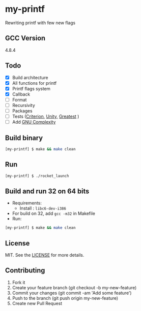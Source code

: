 # my-printf

Rewriting printf with few new flags

## GCC Version

4.8.4

## Todo
- [x] Build architecture
- [x] All functions for printf
- [x] Printf flags system
- [x] Callback
- [ ] Format
- [ ] Recursivity
- [ ] Packages
- [ ] Tests ([Criterion](https://github.com/Snaipe/Criterion),
[Unity](https://github.com/ThrowTheSwitch/Unity),
[Greatest](https://github.com/silentbicycle/greatest) )
- [ ] Add [GNU Complexity](https://www.gnu.org/software/complexity/manual/complexity.html)

## Build binary
```bash
[my-printf] $ make && make clean
```

## Run
```bash
[my-printf] $ ./rocket_launch
```

## Build and run 32 on 64 bits
- Requirements:
    - Install : `libc6-dev-i386`
- For build on 32, add `gcc -m32` in Makefile
- Run:
```bash
[my-printf] $ make && make clean
```

## License
MIT. See the [LICENSE](https://github.com/HugoPouliquen/my-printf/blob/master/LICENSE) for more details.

## Contributing
1. Fork it
2. Create your feature branch (git checkout -b my-new-feature)
3. Commit your changes (git commit -am 'Add some feature')
4. Push to the branch (git push origin my-new-feature)
5. Create new Pull Request

